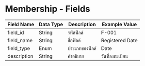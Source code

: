 # Membership - Fields

| Field Name         | Data Type | Description                         | Example Value        |
|--------------------|-----------|-------------------------------------|----------------------|
| field_id           | String    | รหัสฟิลด์                        | F-001                |
| field_name         | String    | ชื่อฟิลด์                          | Registered Date      |
| field_type         | Enum      | ประเภทของฟิลด์                      | Date                 |
| description        | String    | คำอธิบาย                           | วันที่ลงทะเบียน       |
